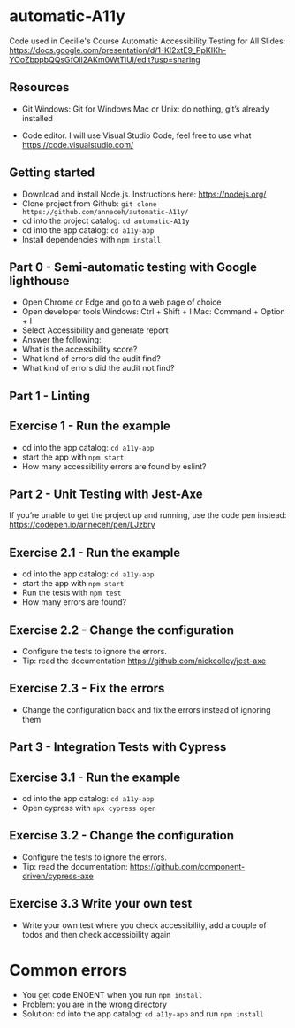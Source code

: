 # automatic-A11y
Code used in Cecilie's Course Automatic Accessibility Testing for All
Slides: https://docs.google.com/presentation/d/1-KI2xtE9_PpKIKh-YOoZbppbQQsGfOll2AKm0WtTlUI/edit?usp=sharing

## Resources ##
* Git
Windows: Git for Windows 
Mac or Unix: do nothing, git’s already installed

* Code editor.
I will use Visual Studio Code, feel free to use what
https://code.visualstudio.com/

## Getting started ##
* Download and install Node.js. Instructions here: https://nodejs.org/
* Clone project from Github: `git clone https://github.com/anneceh/automatic-A11y/`
* cd into the project catalog: `cd automatic-A11y`
* cd into the app catalog: `cd a11y-app`
* Install dependencies with `npm install`



## Part 0 - Semi-automatic testing with Google lighthouse
* Open Chrome or Edge and go to a web page of choice
* Open developer tools
Windows: Ctrl + Shift + I
Mac: Command + Option + I
* Select Accessibility and generate report
* Answer the following: 
* What is the accessibility score?
* What kind of errors did the audit find?
* What kind of errors did the audit not find? 

## Part 1 - Linting

## Exercise 1 -  Run the example
* cd into the app catalog: `cd a11y-app`
* start the app with `npm start`
* How many accessibility errors are found by eslint? 

## Part 2 - Unit Testing with Jest-Axe

If you’re unable to get the project up and running, use the code pen instead: https://codepen.io/anneceh/pen/LJzbry

## Exercise 2.1 -  Run the example
* cd into the app catalog: `cd a11y-app`
* start the app with `npm start`
* Run the tests with `npm test`
* How many errors are found?

## Exercise 2.2 - Change the configuration
* Configure the tests to ignore the errors.  
* Tip: read the documentation https://github.com/nickcolley/jest-axe

## Exercise 2.3 - Fix the errors
* Change the configuration back and fix the errors instead of ignoring them

## Part 3 - Integration Tests with Cypress

## Exercise 3.1 - Run the example
* cd into the app catalog: `cd a11y-app`
* Open cypress with `npx cypress open`

## Exercise 3.2 - Change the configuration
* Configure the tests to ignore the errors.  
* Tip: read the documentation: https://github.com/component-driven/cypress-axe

## Exercise 3.3 Write your own test
* Write your own test where you check accessibility, add a couple of todos and then check accessibility again

# Common errors #
* You get code ENOENT when you run `npm install`
* Problem: you are in the wrong directory
* Solution: cd into the app catalog: `cd a11y-app` and run `npm install`

